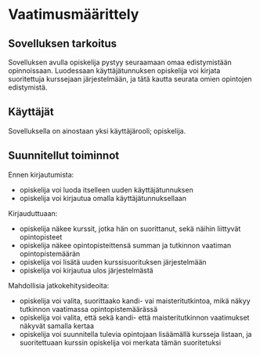 # Vaatimusmäärittely

## Sovelluksen tarkoitus

Sovelluksen avulla opiskelija pystyy seuraamaan omaa edistymistään opinnoissaan. Luodessaan käyttäjätunnuksen opiskelija voi kirjata suoritettuja kurssejaan järjestelmään, ja tätä kautta seurata omien opintojen edistymistä.

## Käyttäjät

Sovelluksella on ainostaan yksi käyttäjärooli; opiskelija.

## Suunnitellut toiminnot

Ennen kirjautumista:

- opiskelija voi luoda itselleen uuden käyttäjätunnuksen
- opiskelija voi kirjautua omalla käyttäjätunnuksellaan

Kirjauduttuaan:

- opiskelija näkee kurssit, jotka hän on suorittanut, sekä näihin liittyvät opintopisteet
- opiskelija näkee opintopisteittensä summan ja tutkinnon vaatiman opintopistemäärän
- opiskelija voi lisätä uuden kurssisuorituksen järjestelmään
- opiskelija voi kirjautua ulos järjestelmästä

Mahdollisia jatkokehitysideoita:

- opiskelija voi valita, suorittaako kandi- vai maisteritutkintoa, mikä näkyy tutkinnon vaatimassa opintopistemäärässä
- opiskelija voi valita, että sekä kandi- että maisteritutkinnon vaatimukset näkyvät samalla kertaa
- opiskelija voi suunnitella tulevia opintojaan lisäämällä kursseja listaan, ja suoritettuaan kurssin opiskelija voi merkata tämän suoritetuksi

